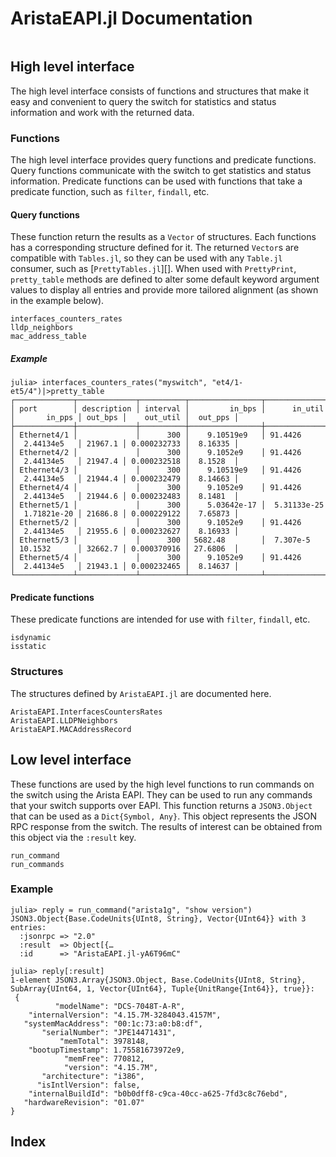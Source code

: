 # AristaEAPI.jl Documentation

```@contents
```

## High level interface

The high level interface consists of functions and structures that make it easy
and convenient to query the switch for statistics and status information and
work with the returned data.

### Functions

The high level interface provides query functions and predicate functions.
Query functions communicate with the switch to get statistics and status
information.  Predicate functions can be used with functions that take a
predicate function, such as `filter`, `findall`, etc.

#### Query functions

These function return the results as a `Vector` of structures.  Each functions
has a corresponding structure defined for it.  The returned `Vector`s are
compatible with `Tables.jl`, so they can be used with any `Table.jl` consumer,
such as [`PrettyTables.jl`][].  When used with `PrettyPrint`, `pretty_table`
methods are defined to alter some default keyword argument values to display all
entries and provide more tailored alignment (as shown in the example below).

```@docs
interfaces_counters_rates
lldp_neighbors
mac_address_table
```

##### Example

```julia-repl
julia> interfaces_counters_rates("myswitch", "et4/1-et5/4")|>pretty_table
┌─────────────┬─────────────┬──────────┬────────────────┬──────────────┬──────────────┬─────────┬─────────────┬──────────┐
│ port        │ description │ interval │         in_bps │      in_util │       in_pps │ out_bps │    out_util │  out_pps │
├─────────────┼─────────────┼──────────┼────────────────┼──────────────┼──────────────┼─────────┼─────────────┼──────────┤
│ Ethernet4/1 │             │      300 │    9.10519e9   │ 91.4426      │  2.44134e5   │ 21967.1 │ 0.000232733 │  8.16335 │
│ Ethernet4/2 │             │      300 │    9.1052e9    │ 91.4426      │  2.44134e5   │ 21947.4 │ 0.000232518 │  8.1528  │
│ Ethernet4/3 │             │      300 │    9.10519e9   │ 91.4426      │  2.44134e5   │ 21944.4 │ 0.000232479 │  8.14663 │
│ Ethernet4/4 │             │      300 │    9.1052e9    │ 91.4426      │  2.44134e5   │ 21944.6 │ 0.000232483 │  8.1481  │
│ Ethernet5/1 │             │      300 │    5.03642e-17 │  5.31133e-25 │  1.71821e-20 │ 21686.8 │ 0.000229122 │  7.65873 │
│ Ethernet5/2 │             │      300 │    9.1052e9    │ 91.4426      │  2.44134e5   │ 21955.6 │ 0.000232627 │  8.16933 │
│ Ethernet5/3 │             │      300 │ 5682.48        │  7.307e-5    │ 10.1532      │ 32662.7 │ 0.000370916 │ 27.6806  │
│ Ethernet5/4 │             │      300 │    9.1052e9    │ 91.4426      │  2.44134e5   │ 21943.1 │ 0.000232465 │  8.14637 │
└─────────────┴─────────────┴──────────┴────────────────┴──────────────┴──────────────┴─────────┴─────────────┴──────────┘
```

#### Predicate functions

These predicate functions are intended for use with `filter`, `findall`, etc.

```@docs
isdynamic
isstatic
```

### Structures

The structures defined by `AristaEAPI.jl` are documented here.

```@docs
AristaEAPI.InterfacesCountersRates
AristaEAPI.LLDPNeighbors
AristaEAPI.MACAddressRecord
```

## Low level interface

These functions are used by the high level functions to run commands on the
switch using the Arista EAPI.  They can be used to run any commands that your
switch supports over EAPI.  This function returns a `JSON3.Object` that can be
used as a `Dict{Symbol, Any}`.  This object represents the JSON RPC response
from the switch.  The results of interest can be obtained from this object via
the `:result` key.

```@docs
run_command
run_commands
```

### Example

```julia-repl
julia> reply = run_command("arista1g", "show version")
JSON3.Object{Base.CodeUnits{UInt8, String}, Vector{UInt64}} with 3 entries:
  :jsonrpc => "2.0"
  :result  => Object[{…
  :id      => "AristaEAPI.jl-yA6T96mC"

julia> reply[:result]
1-element JSON3.Array{JSON3.Object, Base.CodeUnits{UInt8, String}, SubArray{UInt64, 1, Vector{UInt64}, Tuple{UnitRange{Int64}}, true}}:
 {
          "modelName": "DCS-7048T-A-R",
    "internalVersion": "4.15.7M-3284043.4157M",
   "systemMacAddress": "00:1c:73:a0:b8:df",
       "serialNumber": "JPE14471431",
           "memTotal": 3978148,
    "bootupTimestamp": 1.75581673972e9,
            "memFree": 770812,
            "version": "4.15.7M",
       "architecture": "i386",
      "isIntlVersion": false,
    "internalBuildId": "b0b0dff8-c9ca-40cc-a625-7fd3c8c76ebd",
   "hardwareRevision": "01.07"
}
```

## Index

```@index
```

[`PrettyTables`]: https://ronisbr.github.io/PrettyTables.jl/stable/
